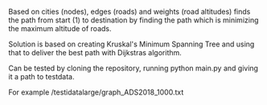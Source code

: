 Based on cities (nodes), edges (roads) and weights (road altitudes) finds the path from start (1) to destination
by finding the path which is minimizing the maximum altitude of roads. 

Solution is based on creating Kruskal's Minimum Spanning Tree and using that to deliver the best path with Dijkstras algorithm.

Can be tested by cloning the repository, running python main.py and giving it a path to testdata.

For example /testidatalarge/graph_ADS2018_1000.txt
